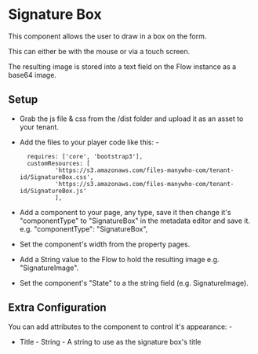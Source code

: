 # Signature Box

This component allows the user to draw in a box on the form.

This can either be with the mouse or via a touch screen.

The resulting image is stored into a text field on the Flow instance as a base64 image.

## Setup

- Grab the js file & css from the /dist folder and upload it as an asset to your tenant.

- Add the files to your player code like this: -

        requires: ['core', 'bootstrap3'],
        customResources: [
                'https://s3.amazonaws.com/files-manywho-com/tenant-id/SignatureBox.css',
                'https://s3.amazonaws.com/files-manywho-com/tenant-id/SignatureBox.js'
                ],


- Add a component to your page, any type, save it then change it's "componentType" to "SignatureBox" in the metadata editor and save it.
e.g. 
            "componentType": "SignatureBox",

- Set the component's width from the property pages.

- Add a String value to the Flow to hold the resulting image e.g. "SignatureImage".

- Set the component's "State" to a the string field (e.g. SignatureImage). 

## Extra Configuration

You can add attributes to the component to control it's appearance: -

- Title  - String - A string to use as the signature box's title

